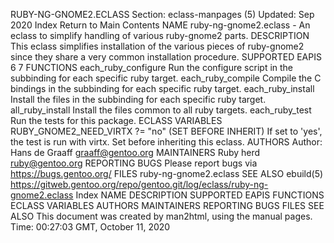 RUBY-NG-GNOME2.ECLASS
Section: eclass-manpages (5)
Updated: Sep 2020
Index Return to Main Contents
NAME
ruby-ng-gnome2.eclass - An eclass to simplify handling of various ruby-gnome2 parts.
DESCRIPTION
This eclass simplifies installation of the various pieces of ruby-gnome2 since they share a very common installation procedure.
SUPPORTED EAPIS
6 7
FUNCTIONS
each_ruby_configure
Run the configure script in the subbinding for each specific ruby target.
each_ruby_compile
Compile the C bindings in the subbinding for each specific ruby target.
each_ruby_install
Install the files in the subbinding for each specific ruby target.
all_ruby_install
Install the files common to all ruby targets.
each_ruby_test
Run the tests for this package.
ECLASS VARIABLES
RUBY_GNOME2_NEED_VIRTX ?= "no" (SET BEFORE INHERIT)
If set to 'yes', the test is run with virtx. Set before inheriting this eclass.
AUTHORS
Author: Hans de Graaff <graaff@gentoo.org>
MAINTAINERS
Ruby herd <ruby@gentoo.org>
REPORTING BUGS
Please report bugs via https://bugs.gentoo.org/
FILES
ruby-ng-gnome2.eclass
SEE ALSO
ebuild(5)
https://gitweb.gentoo.org/repo/gentoo.git/log/eclass/ruby-ng-gnome2.eclass
Index
NAME
DESCRIPTION
SUPPORTED EAPIS
FUNCTIONS
ECLASS VARIABLES
AUTHORS
MAINTAINERS
REPORTING BUGS
FILES
SEE ALSO
This document was created by man2html, using the manual pages.
Time: 00:27:03 GMT, October 11, 2020